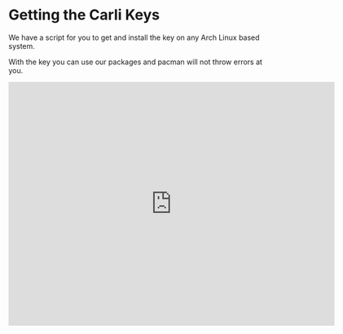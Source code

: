 # Getting the Carli Keys

We have a script for you to get and install the key on any Arch Linux based system.

With the key you can use our packages and pacman will not throw errors at you.

<iframe
    width="640"
    height="480"
    src="https://www.youtube.com/embed/ec2m2RIoIAY"
    frameborder="0"
    allow="autoplay; encrypted-media"
    allowfullscreen
>
</iframe>